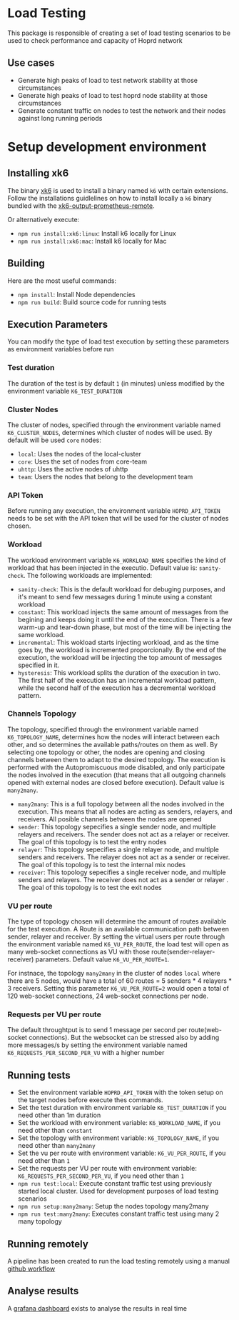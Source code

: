 # Load Testing

This package is responsible of creating a set of load testing scenarios to be used to check performance and capacity of Hoprd network

## Use cases

- Generate high peaks of load to test network stability at those circumstances
- Generate high peaks of load to test hoprd node stability at those circumstances
- Generate constant traffic on nodes to test the network and their nodes against long running periods

# Setup development environment

## Installing xk6

The binary [xk6](https://github.com/grafana/xk6) is used to install a binary named `k6` with certain extensions. Follow the installations guidlelines on how to install locally a `k6` binary bundled with the [xk6-output-prometheus-remote](https://github.com/grafana/xk6-output-prometheus-remote). 

Or alternatively execute:
- `npm run install:xk6:linux`: Install k6 locally for Linux
- `npm run install:xk6:mac`: Install k6 locally for Mac

## Building


Here are the most useful commands:

- `npm install`: Install Node dependencies
- `npm run build`: Build source code for running tests

## Execution Parameters

You can modify the type of load test execution by setting these parameters as environment variables before run

### Test duration

The duration of the test is by default `1` (in minutes) unless modified by the environment variable `K6_TEST_DURATION`

### Cluster Nodes 

The cluster of nodes, specified through the environment variable named `K6_CLUSTER_NODES`,  determines which cluster of nodes will be used. By default will be used `core` nodes:
- `local`: Uses the nodes of the local-cluster 
- `core`: Uses the set of nodes from core-team
- `uhttp`: Uses the active nodes of uhttp
- `team`: Users the nodes that belong to the development team

### API Token

Before running any execution, the environment variable `HOPRD_API_TOKEN` needs to be set with the API token that will be used for the cluster of nodes chosen.

### Workload

The workload environment variable `K6_WORKLOAD_NAME` specifies the kind of workload that has been injected in the executio. Default value is: `sanity-check`. The following workloads are implemented:

- `sanity-check`: This is the default workload for debuging purposes, and it's meant to send few messages during 1 minute using a constant workload
- `constant`: This workload injects the same amount of messages from the begining and keeps doing it until the end of the execution. There is a few warm-up and tear-down phase, but most of the time will be injecting the same workload.
- `incremental`: This wokload starts injecting workload, and as the time goes by, the workload is incremented proporcionally. By the end of the execution, the workload will be injecting the top amount of messages specified in it.
- `hysteresis`: This workload splits the duration of the execution in two. The first half of the execution has an incremental workload pattern, while the second half of the execution has a decremental workload pattern.

### Channels Topology

The topology, specified through the environment variable named `K6_TOPOLOGY_NAME`,  determines how the nodes will interact between each other, and so determines the available paths/routes on them as well. By selecting one topology or other, the nodes are opening and closing channels between them to adapt to the desired topology. The execution is performed with the Autopromiscuous mode disabled, and only participate the nodes involved in the execution (that means that all outgoing channels opened with external nodes are closed before execution). Default value is `many2many`.

- `many2many`: This is a full topology between all the nodes involved in the execution. This means that all nodes are acting as senders, relayers, and receivers. All posible channels between the nodes are opened
- `sender`: This topology sepecifies a single sender node, and multiple relayers and receivers. The sender does not act as a relayer or receiver. The goal of this topology is to test the entry nodes
- `relayer`: This topology sepecifies a single relayer node, and multiple senders and receivers. The relayer does not act as a sender or receiver. The goal of this topology is to test the internal mix nodes
- `receiver`: This topology sepecifies a single receiver node, and multiple senders and relayers. The receiver does not act as a sender or relayer . The goal of this topology is to test the exit nodes

### VU per route

The type of topology chosen will determine the amount of routes available for the test execution. A Route is an available communication path between sender, relayer and receiver. 
By setting the virtual users per route through the environment variable named `K6_VU_PER_ROUTE`, the load test will open as many web-socket connections as VU with those route(sender-relayer-receiver) parameters. Default value `K6_VU_PER_ROUTE=1`.

For instnace, the topology `many2many` in the cluster of nodes `local` where there are 5 nodes, would have a total of 60 routes = 5 senders * 4 relayers * 3 receivers.
Setting this parameter `K6_VU_PER_ROUTE=2` would open a total of 120 web-socket connections, 24 web-socket connections per node.

### Requests per VU per route

The default throughtput is to send 1 message per second per route(web-socket connections). But the websocket can be stressed also by adding more messages/s by setting the environment variable named `K6_REQUESTS_PER_SECOND_PER_VU` with a higher number

## Running tests

- Set the environment variable `HOPRD_API_TOKEN` with the token setup on the target nodes before execute thes commands.
- Set the test duration with environment variable `K6_TEST_DURATION` if you need other than 1m duration
- Set the workload with environment variable: `K6_WORKLOAD_NAME`, if you need other than `constant`
- Set the topology with environment variable: `K6_TOPOLOGY_NAME`, if you need other than `many2many`
- Set the vu per route with environment variable: `K6_VU_PER_ROUTE`, if you need other than `1`
- Set the requests per VU per route with environment variable: `K6_REQUESTS_PER_SECOND_PER_VU`, if you need other than `1`
- `npm run test:local`: Execute constant traffic test using previously started local cluster. Used for development purposes of load testing scenarios
- `npm run setup:many2many`: Setup the nodes topology many2many
- `npm run test:many2many`: Executes constant traffic test using many 2 many topology

## Running remotely

A pipeline has been created to run the load testing remotely using a manual [github workflow](https://github.com/hoprnet/hoprnet/actions/workflows/load-tests.yaml) 

## Analyse results

A [grafana dashboard](https://grafana.staging.hoprnet.link/d/load-tests-results/load-tests-results?orgId=1&from=now-30m&to=now) exists to analyse the results in real time 
